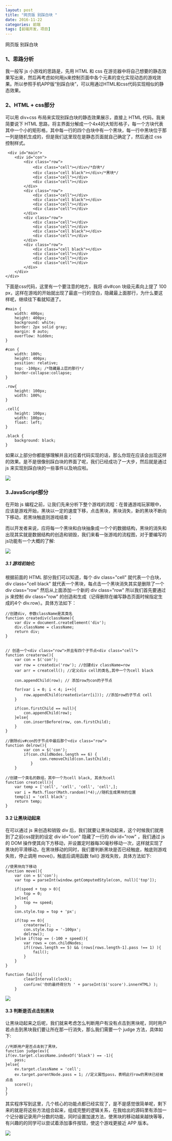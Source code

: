 ```yaml
---
layout: post
title: "网页版 别踩白块 "
date: 2016-11-22
categories: 前端
tags: [前端开发，项目]
---
```


网页版 别踩白块

<!-- more -->

### 1、思路分析

我一般写 js 小游戏的思路是，先用 HTML 和 css 在游览器中将自己想要的静态效果写出来，然后再考虑如何用js来控制页面中各个元素的变化实现动态的游戏效果。所以参照手机APP版“别踩白块”，可以用通过HTML和css代码实现相似的静态效果。

### 2、HTML + css部分

可以用 div+css 布局来实现别踩白块的静态效果展示，直接上 HTML 代码，我来简要说下 HTML 思路，将主界面分解成一个4x4的大矩形格子，每一个方块代表其中一个小的矩形格，其中每一行的四个白块中有一个黑块，每一行中黑块位于那一列是随机生成的，但是我们这里现在是静态页面就自己确定了，然后通过 css 控制样式。

     <div id="main">
        <div id="con">
            <div class="row">
                <div class="cell"></div>/*白块*/
                <div class="cell black"></div>/*黑块*/
                <div class="cell"></div>
                <div class="cell"></div>
            </div>
            <div class="row">
                <div class="cell"></div>
                <div class="cell black"></div>
                <div class="cell"></div>
                <div class="cell"></div>
            </div>
            <div class="row">
                <div class="cell"></div>
                <div class="cell"></div>
                <div class="cell black"></div>
                <div class="cell"></div>
            </div>
            <div class="row">
                <div class="cell black"></div>
                <div class="cell"></div>
                <div class="cell"></div>
                <div class="cell"></div>
            </div>
        </div>
    </div>

下面是css代码，这里有一个要注意的地方，我将 div#con 块级元素向上提了 100 px，这样在游戏的开始就出现了最底一行的空白，隐藏最上面那行，为什么要这样呢，继续往下看就知道了。

    #main {
        width: 400px;
        height: 400px;
        background: white;
        border: 2px solid gray;
        margin: 0 auto;
        overflow: hidden;
    }

    #con {
        width: 100%;
        height: 400px;
        position: relative;
        top: -100px; /*隐藏最上层的那行*/
        border-collapse:collapse;
    }

    .row{
        height: 100px;
        width: 100%;
    }

    .cell{
        height: 100px;
        width: 100px;
        float: left;
    }

    .black {
        background: black;
    }

如果以上部分你都能够理解并且对应着代码实现的话，那么你现在应该会出现这样的效果。是不是很像别踩白块的界面了呢，我们已经成功了一大步，然后就是通过 js 来实现别踩白块的一些事件以及响应啦。

![](http://obzqtmk2d.bkt.clouddn.com/userid50185labid945time1430279605215.png)

### 3.JavaScript部分 

在开始 js 编程之前，让我们先来分析下整个游戏的流程：在普通游戏玩家眼中，应该是游戏开始，黑块以一定的速度下移，点击黑块，黑块消失，新的黑块不断向下移动，若黑块触底则游戏结束；

而以开发者来说，应将每一个黑块和白块抽象成一个个的数据结构，黑块的消失和出现其实就是数据结构的创造和销毁，我们来看一张游戏的流程图，对于要编写的js功能有一个大概的了解:

![](http://obzqtmk2d.bkt.clouddn.com/%E6%B5%81%E7%A8%8B%E5%9B%BE.png)

##### 3.1 游戏初始化

根据前面的 HTML 部分我们可以知道，每个 div class="cell" 就代表一个白块，div class="cell black" 就代表一个黑块，每点击一个黑块消失其实是删除了一个 div class="row" 然后从上面添加一个新的 div class="row" 所以我们首先要通过 js 来控制 div class="row" 的创造和生成（记得删除在编写静态页面时候指定生成的4个 div.row）。具体方法如下：

    //创建div, 参数className是其类名
    function creatediv(className){
        var div = document.createElement('div');
        div.className = className;
        return div;
    }


    // 创造一个<div class="row">并且有四个子节点<div class="cell">
    function createrow(){
        var con = $('con');
        var row = creatediv('row'); //创建div className=row
        var arr = creatcell(); //定义div cell的类名,其中一个为cell black

        con.appendChild(row); // 添加row为con的子节点

        for(var i = 0; i < 4; i++){
            row.appendChild(creatediv(arr[i])); //添加row的子节点 cell
        }

        if(con.firstChild == null){
            con.appendChild(row);
        }else{
            con.insertBefore(row, con.firstChild);
        }
    }

    //删除div#con的子节点中最后那个<div class="row">    
    function delrow(){
            var con = $('con');
            if(con.childNodes.length == 6) {
                   con.removeChild(con.lastChild);
               }
        }    

    //创建一个类名的数组，其中一个为cell black, 其余为cell
    function creatcell(){
        var temp = ['cell', 'cell', 'cell', 'cell',];
        var i = Math.floor(Math.random()*4);//随机生成黑块的位置
        temp[i] = 'cell black';
        return temp;
    }

#### 3.2 让黑块动起来

在可以通过 js 来创造和销毁 div 后，我们就要让黑块动起来，这个时候我们就用到了之前css提到的设定 div id="con" 隐藏了一行的  div id="row" ，我们通过 js 的 DOM 操作使其向下方移动，并设置定时器每30毫秒移动一次，这样就实现了黑块的平滑移动，在黑块移动的同时，我们要判断黑块是否已经触底，触底则游戏失败，停止调用 move()，触底后调用函数 fail() 游戏失败，具体方法如下:

    //使黑块向下移动    
    function move(){
        var con = $('con');
        var top = parseInt(window.getComputedStyle(con, null)['top']);

        if(speed + top > 0){
            top = 0;
        }else{
            top += speed;
        }            
        con.style.top = top + 'px';

        if(top == 0){
            createrow();
            con.style.top = '-100px';
            delrow();
        }else if(top == (-100 + speed)){
            var rows = con.childNodes;
            if((rows.length == 5) && (rows[rows.length-1].pass !== 1) ){
                fail();
            }
        }
    }

    function fail(){
            clearInterval(clock);
            confirm('你的最终得分为 ' + parseInt($('score').innerHTML) );
        }
![](http://obzqtmk2d.bkt.clouddn.com/userid50185labid945time1430814047634.png)

#### 3.3 判断是否点击到黑块

让黑块动起来之后呢，我们就来考虑怎么判断用户有没有点击到黑块呢，同时用户若点击到黑块我们要让所在那一行消失，那么我们需要一个 judge 方法，具体如下:

    //判断用户是否点击到了黑块，
    function judge(ev){
    if(ev.target.className.indexOf('black') == -1){
        pass;
    }else{
        ev.target.className = 'cell';
        ev.target.parentNode.pass = 1; //定义属性pass，表明此行row的黑块已经被点击
        score();
    }
    }

其实程序写到这里，几个核心的功能点都已经实现了，是不是感觉很简单呢，剩下来的就是将这些方法组合起来，组成完整的逻辑关系，在我给出的源码里有添加一个记分器记录用户分数的功能，同时设置加速方法，使黑块的移动越来越快等等，有兴趣的的同学可以尝试着添加事件按钮，使这个游戏更接近 APP 版本。

![](http://obzqtmk2d.bkt.clouddn.com/userid50185labid945time1430813599037.png)

